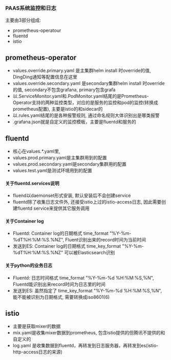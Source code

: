 ### PAAS系统监控和日志
主要由3部分组成:
- prometheus-operatour
- fluentd
- istio

## prometheus-operator
- values.override.primary.yaml 是主集群helm install 时override的值, DingDing通知等配置信息在这里
- values.override.secondary.yaml 是secondary集群helm install 时override的值, secondary不包含grafana, primary包含grafa
- 以.ServiceMonitor.yaml和.PodMonitor.yaml结尾的是Prometheus-Operator支持的两种监控类型，对应的是服务的监控和pod的监控(转换成prometheus配置), 主要是istio的和sidecar的
- 以.rules.yaml结尾的是各种报警规则, 通过命名规则大体识别出是哪类报警
- .grafana.json就是自定义的监控模板，主要是fluentd和服务的

## fluentd
- 核心在values.*.yaml里,
- values.prod.primary.yaml是主集群用到的配置
- values.prod.secondary.yaml是secondary集群用的配置
- values.test.yaml是测试环境用到的配置

#### 关于fluentd.services说明
- fluend以daemonset形式安装, 默认安装后不会创建service
- fluentd除了收集日志文件外, 还接受istio上过的istio-access日志, 因此需要创建fluentd service来提供其它服务调用

#### 关于Container log
- Fluentd: Container log的日期格式 time_format "%Y-%m-%dT%H:%M:%S.%NZ", Fluent识别出来的record时间为当前时间
- 发送到ES: Container log的日期格式 time_key_format "%Y-%m-%dT%H:%M:%S.%NZ" 可以被Elasticsearch识别

#### 关于python的业务日志
- Fluentd: 日志时间格式 time_format "%Y-%m-%d %H:%M:%S,%N", Fluentd能识别出来record时间为日志里的时间
- 发送到ES: 虽然指定了 time_key_format "%Y-%m-%d %H:%M:%S,%N", 能不能被识别为日期格式, 需要转换成iso8601(6)


## istio
- 主要是获取mixer的数据
- mix.yaml是收集mixer数据到prometheus, 包含istio提供的但腾讯不提供的和自定义的
- log.yaml 是收集数据到fluentd，再转发到日志服务器，再转发到es(istio-http-access日志的来源)
